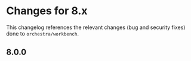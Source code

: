 # Changes for 8.x

This changelog references the relevant changes (bug and security fixes) done to `orchestra/workbench`.

## 8.0.0
